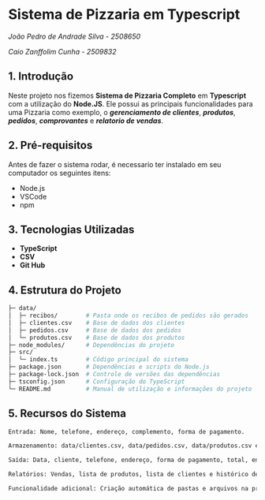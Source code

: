 # Sistema de Pizzaria em Typescript

*João Pedro de Andrade Silva - 2508650*

*Caio Zanffolim Cunha - 2509832*

## 1. Introdução 
Neste projeto nos fizemos **Sistema de Pizzaria Completo** em **Typescript** com a utilização do **Node.JS**.
Ele possui as principais funcionalidades para uma Pizzaria como exemplo, o ***gerenciamento de clientes***, ***produtos***, ***pedidos***, ***comprovantes*** e ***relatorio de vendas***.

## 2. Pré-requisitos
Antes de fazer o sistema rodar, é necessario ter instalado em seu computador os seguintes itens:
  - Node.js
  - VSCode
  - npm

## 3. Tecnologias Utilizadas 
  - **TypeScript**
  - **CSV**
  - **Git Hub**

## 4. Estrutura do Projeto
```bash
├─ data/
│  ├─ recibos/        # Pasta onde os recibos de pedidos são gerados
│  ├─ clientes.csv    # Base de dados dos clientes
│  ├─ pedidos.csv     # Base de dados dos pedidos
│  └─ produtos.csv    # Base de dados dos produtos
├─ node_modules/      # Dependências do projeto
├─ src/
│  └─ index.ts        # Código principal do sistema
├─ package.json       # Dependências e scripts do Node.js
├─ package-lock.json  # Controle de versões das dependências
├─ tsconfig.json      # Configuração do TypeScript
└─ README.md          # Manual de utilização e informações do projeto
```

## 5. Recursos do Sistema

```bash
Entrada: Nome, telefone, endereço, complemento, forma de pagamento.

Armazenamento: data/clientes.csv, data/pedidos.csv, data/produtos.csv e arquivos individuais data/pedido_*.txt.

Saída: Data, cliente, telefone, endereço, forma de pagamento, total, entrega, itens.

Relatórios: Vendas, lista de produtos, lista de clientes e histórico de pedidos por cliente.

Funcionalidade adicional: Criação automática de pastas e arquivos na primeira execução.
```

